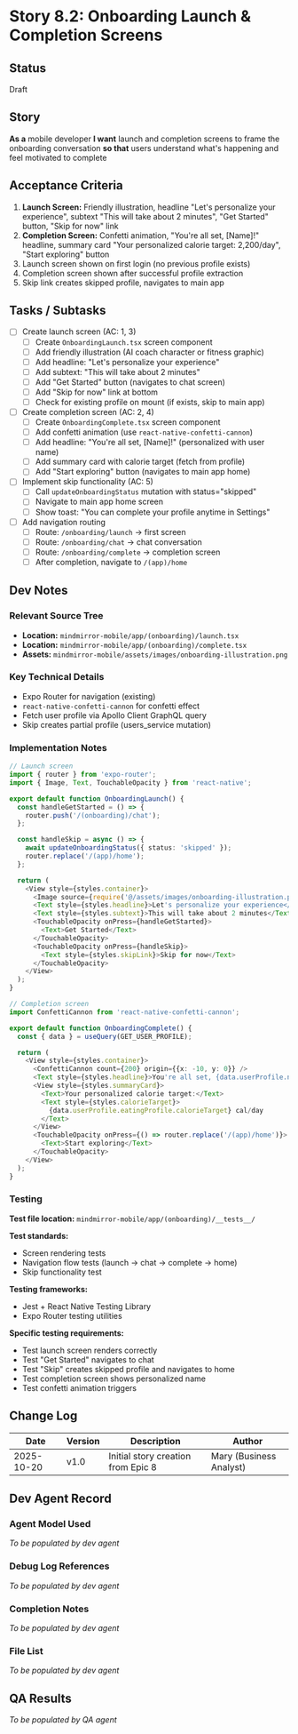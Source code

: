 # Story 8.2: Onboarding Launch & Completion Screens

## Status
Draft

## Story
**As a** mobile developer
**I want** launch and completion screens to frame the onboarding conversation
**so that** users understand what's happening and feel motivated to complete

## Acceptance Criteria

1. **Launch Screen:** Friendly illustration, headline "Let's personalize your experience", subtext "This will take about 2 minutes", "Get Started" button, "Skip for now" link
2. **Completion Screen:** Confetti animation, "You're all set, [Name]!" headline, summary card "Your personalized calorie target: 2,200/day", "Start exploring" button
3. Launch screen shown on first login (no previous profile exists)
4. Completion screen shown after successful profile extraction
5. Skip link creates skipped profile, navigates to main app

## Tasks / Subtasks

- [ ] Create launch screen (AC: 1, 3)
  - [ ] Create `OnboardingLaunch.tsx` screen component
  - [ ] Add friendly illustration (AI coach character or fitness graphic)
  - [ ] Add headline: "Let's personalize your experience"
  - [ ] Add subtext: "This will take about 2 minutes"
  - [ ] Add "Get Started" button (navigates to chat screen)
  - [ ] Add "Skip for now" link at bottom
  - [ ] Check for existing profile on mount (if exists, skip to main app)

- [ ] Create completion screen (AC: 2, 4)
  - [ ] Create `OnboardingComplete.tsx` screen component
  - [ ] Add confetti animation (use `react-native-confetti-cannon`)
  - [ ] Add headline: "You're all set, [Name]!" (personalized with user name)
  - [ ] Add summary card with calorie target (fetch from profile)
  - [ ] Add "Start exploring" button (navigates to main app home)

- [ ] Implement skip functionality (AC: 5)
  - [ ] Call `updateOnboardingStatus` mutation with status="skipped"
  - [ ] Navigate to main app home screen
  - [ ] Show toast: "You can complete your profile anytime in Settings"

- [ ] Add navigation routing
  - [ ] Route: `/onboarding/launch` → first screen
  - [ ] Route: `/onboarding/chat` → chat conversation
  - [ ] Route: `/onboarding/complete` → completion screen
  - [ ] After completion, navigate to `/(app)/home`

## Dev Notes

### Relevant Source Tree
- **Location:** `mindmirror-mobile/app/(onboarding)/launch.tsx`
- **Location:** `mindmirror-mobile/app/(onboarding)/complete.tsx`
- **Assets:** `mindmirror-mobile/assets/images/onboarding-illustration.png`

### Key Technical Details
- Expo Router for navigation (existing)
- `react-native-confetti-cannon` for confetti effect
- Fetch user profile via Apollo Client GraphQL query
- Skip creates partial profile (users_service mutation)

### Implementation Notes
```typescript
// Launch screen
import { router } from 'expo-router';
import { Image, Text, TouchableOpacity } from 'react-native';

export default function OnboardingLaunch() {
  const handleGetStarted = () => {
    router.push('/(onboarding)/chat');
  };

  const handleSkip = async () => {
    await updateOnboardingStatus({ status: 'skipped' });
    router.replace('/(app)/home');
  };

  return (
    <View style={styles.container}>
      <Image source={require('@/assets/images/onboarding-illustration.png')} />
      <Text style={styles.headline}>Let's personalize your experience</Text>
      <Text style={styles.subtext}>This will take about 2 minutes</Text>
      <TouchableOpacity onPress={handleGetStarted}>
        <Text>Get Started</Text>
      </TouchableOpacity>
      <TouchableOpacity onPress={handleSkip}>
        <Text style={styles.skipLink}>Skip for now</Text>
      </TouchableOpacity>
    </View>
  );
}

// Completion screen
import ConfettiCannon from 'react-native-confetti-cannon';

export default function OnboardingComplete() {
  const { data } = useQuery(GET_USER_PROFILE);

  return (
    <View style={styles.container}>
      <ConfettiCannon count={200} origin={{x: -10, y: 0}} />
      <Text style={styles.headline}>You're all set, {data.userProfile.name}!</Text>
      <View style={styles.summaryCard}>
        <Text>Your personalized calorie target:</Text>
        <Text style={styles.calorieTarget}>
          {data.userProfile.eatingProfile.calorieTarget} cal/day
        </Text>
      </View>
      <TouchableOpacity onPress={() => router.replace('/(app)/home')}>
        <Text>Start exploring</Text>
      </TouchableOpacity>
    </View>
  );
}
```

### Testing
**Test file location:** `mindmirror-mobile/app/(onboarding)/__tests__/`

**Test standards:**
- Screen rendering tests
- Navigation flow tests (launch → chat → complete → home)
- Skip functionality test

**Testing frameworks:**
- Jest + React Native Testing Library
- Expo Router testing utilities

**Specific testing requirements:**
- Test launch screen renders correctly
- Test "Get Started" navigates to chat
- Test "Skip" creates skipped profile and navigates to home
- Test completion screen shows personalized name
- Test confetti animation triggers

## Change Log

| Date | Version | Description | Author |
|------|---------|-------------|--------|
| 2025-10-20 | v1.0 | Initial story creation from Epic 8 | Mary (Business Analyst) |

## Dev Agent Record

### Agent Model Used
_To be populated by dev agent_

### Debug Log References
_To be populated by dev agent_

### Completion Notes
_To be populated by dev agent_

### File List
_To be populated by dev agent_

## QA Results
_To be populated by QA agent_

